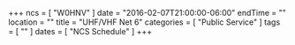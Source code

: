 +++
ncs = [ "W0HNV" ]
date = "2016-02-07T21:00:00-06:00"
endTime = ""
location = ""
title = "UHF/VHF Net 6"
categories = [ "Public Service" ]
tags = [ "" ]
dates = [ "NCS Schedule" ]
+++
